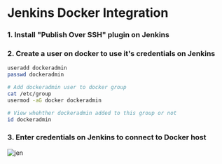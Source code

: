 #  Jenkins Docker Integration

### 1. Install "Publish Over SSH" plugin on Jenkins

### 2. Create a user on docker to use it's credentials on Jenkins

```sh 
useradd dockeradmin
passwd dockeradmin

# Add dockeradmin user to docker group
cat /etc/group
usermod -aG docker dockeradmin

# View whehther dockeradmin added to this group or not
id dockeradmin
```

### 3. Enter credentials on Jenkins to connect to Docker host

![jen](https://snipboard.io/bqOnzo.jpg)
